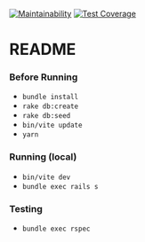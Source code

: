 [![Maintainability](https://api.codeclimate.com/v1/badges/dd93062604a0cf5a6682/maintainability)](https://codeclimate.com/github/rwakefield/ApiTOOLs/maintainability)
[![Test Coverage](https://api.codeclimate.com/v1/badges/dd93062604a0cf5a6682/test_coverage)](https://codeclimate.com/github/rwakefield/ApiTOOLs/test_coverage)

# README

### Before Running

* `bundle install`
* `rake db:create`
* `rake db:seed`
* `bin/vite update`
* `yarn`

### Running (local)

* `bin/vite dev`
* `bundle exec rails s`

### Testing

* `bundle exec rspec`
